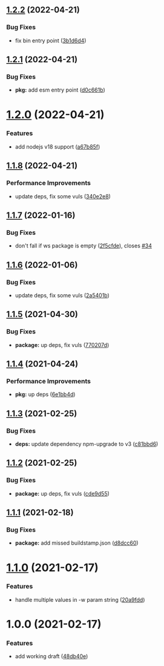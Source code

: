 ## [1.2.2](https://github.com/antongolub/npm-upgrade-monorepo/compare/v1.2.1...v1.2.2) (2022-04-21)


### Bug Fixes

* fix bin entry point ([3b1d6d4](https://github.com/antongolub/npm-upgrade-monorepo/commit/3b1d6d4c509318cfc081ee71fe368297920b5f87))

## [1.2.1](https://github.com/antongolub/npm-upgrade-monorepo/compare/v1.2.0...v1.2.1) (2022-04-21)


### Bug Fixes

* **pkg:** add esm entry point ([d0c661b](https://github.com/antongolub/npm-upgrade-monorepo/commit/d0c661b98bdce6dfe0863754e48803ac65b24278))

# [1.2.0](https://github.com/antongolub/npm-upgrade-monorepo/compare/v1.1.8...v1.2.0) (2022-04-21)


### Features

* add nodejs v18 support ([a67b85f](https://github.com/antongolub/npm-upgrade-monorepo/commit/a67b85fe33bcfa11db68169114dd4429d34260c0))

## [1.1.8](https://github.com/antongolub/npm-upgrade-monorepo/compare/v1.1.7...v1.1.8) (2022-04-21)


### Performance Improvements

* update deps, fix some vuls ([340e2e8](https://github.com/antongolub/npm-upgrade-monorepo/commit/340e2e872771f67ae6e6c3e2324f07b913bf827b))

## [1.1.7](https://github.com/antongolub/npm-upgrade-monorepo/compare/v1.1.6...v1.1.7) (2022-01-16)


### Bug Fixes

* don't fall if ws package is empty ([2f5cfde](https://github.com/antongolub/npm-upgrade-monorepo/commit/2f5cfde722e63d0993ffc0e97bdc92e0370186ba)), closes [#34](https://github.com/antongolub/npm-upgrade-monorepo/issues/34)

## [1.1.6](https://github.com/antongolub/npm-upgrade-monorepo/compare/v1.1.5...v1.1.6) (2022-01-06)


### Bug Fixes

* update deps, fix some vuls ([2a5401b](https://github.com/antongolub/npm-upgrade-monorepo/commit/2a5401b8c8940e94f1793a9d26c44e287a0c131b))

## [1.1.5](https://github.com/antongolub/npm-upgrade-monorepo/compare/v1.1.4...v1.1.5) (2021-04-30)


### Bug Fixes

* **package:** up deps, fix vuls ([770207d](https://github.com/antongolub/npm-upgrade-monorepo/commit/770207d6d661cb1a9ff77f50a22dd53147b63f31))

## [1.1.4](https://github.com/antongolub/npm-upgrade-monorepo/compare/v1.1.3...v1.1.4) (2021-04-24)


### Performance Improvements

* **pkg:** up deps ([6e1bb4d](https://github.com/antongolub/npm-upgrade-monorepo/commit/6e1bb4d7f36ef3a44606cd651b08a31c8f8e403a))

## [1.1.3](https://github.com/antongolub/npm-upgrade-monorepo/compare/v1.1.2...v1.1.3) (2021-02-25)


### Bug Fixes

* **deps:** update dependency npm-upgrade to v3 ([c81bbd6](https://github.com/antongolub/npm-upgrade-monorepo/commit/c81bbd66d856db09fdc57407c640b4706a075dc1))

## [1.1.2](https://github.com/antongolub/npm-upgrade-monorepo/compare/v1.1.1...v1.1.2) (2021-02-25)


### Bug Fixes

* **package:** up deps, fix vuls ([cde9d55](https://github.com/antongolub/npm-upgrade-monorepo/commit/cde9d553310049791ed69d02bb03029dc7a89fa1))

## [1.1.1](https://github.com/antongolub/npm-upgrade-monorepo/compare/v1.1.0...v1.1.1) (2021-02-18)


### Bug Fixes

* **package:** add missed buildstamp.json ([d8dcc60](https://github.com/antongolub/npm-upgrade-monorepo/commit/d8dcc60bf08783f5a942e6a12d7eaf06a807a5fa))

# [1.1.0](https://github.com/antongolub/npm-upgrade-monorepo/compare/v1.0.0...v1.1.0) (2021-02-17)


### Features

* handle multiple values in -w param string ([20a9fdd](https://github.com/antongolub/npm-upgrade-monorepo/commit/20a9fdd551f8f7bdbc820eb9ca1b8d0601bf00f8))

# 1.0.0 (2021-02-17)


### Features

* add working draft ([48db40e](https://github.com/antongolub/npm-upgrade-monorepo/commit/48db40efc7228d2d319a1fb5960848377f965a56))

